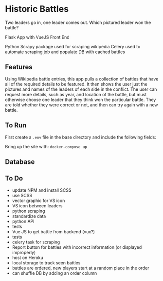 # Historic Battles
Two leaders go in, one leader comes out. Which pictured leader won the battle?

Flask App with VueJS Front End

Python Scrapy package used for scraping wikipedia
Celery used to automate scraping job and populate DB with cached battles


## Features
Using Wikipedia battle entries, this app pulls a collection of battles that have all of the required details to be featured. It then shows the user just the pictures and names of the leaders of each side in the conflict. The user can request more details, such as year, and location of the battle, but must otherwise choose one leader that they think won the particular battle. They are told whether they were correct or not, and then can try again with a new battle.

## To Run
First create a `.env` file in the base directory and include the following fields:

Bring up the site with:
`docker-compose up`

## Database


## To Do
* update NPM and install SCSS
* use SCSS
* vector graphic for VS icon
* VS icon between leaders
* python scraping
* standardize data
* python API
* tests
* Vue JS to get battle from backend (vux?)
* tests
* celery task for scraping
* Report button for battles with incorrect information (or displayed improperly)
* host on Heroku
* local storage to track seen battles
* battles are ordered, new players start at a random place in the order 
* can shuffle DB by adding an order column